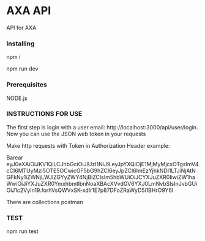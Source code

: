 # AXA API

API for AXA

### Installing

npm i

npm run dev

### Prerequisites

NODE.js

### INSTRUCTIONS FOR USE

The first step is login with a user email: http://localhost:3000/api/user/login. Now you can use the JSON web token in your requests

Make http requests with Token in Authorization Header example:

Barear eyJ0eXAiOiJKV1QiLCJhbGciOiJIUzI1NiJ9.eyJpYXQiOjE1MjMyMjcxOTgsImV4cCI6MTUyMzI5OTE5OCwicGF5bG9hZCI6eyJpZCI6ImEzYjhkNDI1LTJiNjAtNGFkNy1iZWNjLWJlZGYyZWY4NjBiZCIsIm5hbWUiOiJCYXJuZXR0IiwiZW1haWwiOiJiYXJuZXR0YmxhbmtlbnNoaXBAcXVvdGV6YXJ0LmNvbSIsInJvbGUiOiJ1c2VyIn19.forhVsQWVxSK-xdIr1E7p87DFoZRaWyD5i1BHrO9Y6I

There are collections postman


### TEST

npm run test
